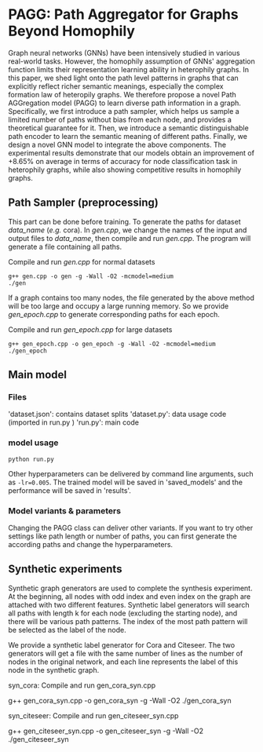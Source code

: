# PAGG: Path Aggregator for Graphs Beyond Homophily

Graph neural networks (GNNs) have been intensively studied in various real-world tasks. However, the homophily assumption of GNNs' aggregation function limits their representation learning ability in heterophily graphs.
In this paper, we shed light onto the path level patterns in graphs that can explicitly reflect richer semantic meanings, especially the complex formation law of heteropily graphs.
We therefore propose a novel Path AGGregation model (PAGG) to learn diverse path information in a graph. Specifically, we first introduce a path sampler, which helps us sample a limited number of paths without bias from each node, and provides a theoretical guarantee for it. Then, we introduce a semantic distinguishable path encoder to learn the semantic meaning of different paths. Finally, we design a novel GNN model to integrate the above components.
The experimental results demonstrate that our models obtain an improvement of +8.65\% on average in terms of accuracy for node classification task in heterophily graphs, while also showing competitive results in homophily graphs.

## Path Sampler (preprocessing)
This part can be done before training.
To generate the paths for dataset *data_name* (*e.g.* cora). In *gen.cpp*, we change the names of the input and output files to *data_name*, then compile and run *gen.cpp*. The program will generate a file containing all paths.

Compile and run *gen.cpp*  for normal datasets

```shell
g++ gen.cpp -o gen -g -Wall -O2 -mcmodel=medium
./gen
```

If a graph contains too many nodes, the file generated by the above method will be too large and occupy a large running memory. So we provide *gen_epoch.cpp* to generate corresponding paths for each epoch.

Compile and run *gen_epoch.cpp* for large datasets

```shell
g++ gen_epoch.cpp -o gen_epoch -g -Wall -O2 -mcmodel=medium
./gen_epoch
```
## Main model

### Files
'dataset.json': contains dataset splits
'dataset.py': data usage code (imported in run.py )
'run.py': main code

### model usage
```shell
python run.py 
```
Other hyperparameters can be delivered by command line arguments, such as ```-lr=0.005```. The trained model will be saved in 'saved_models' and the performance will be saved in 'results'.

### Model variants & parameters
Changing the PAGG class can deliver other variants. If you want to try other settings like path length or number of paths, you can first generate the according paths and change the hyperparameters.

## Synthetic experiments
Synthetic graph generators are used to complete the synthesis experiment. At the beginning, all nodes with odd index and even index on the graph are attached with two different features. Synthetic label generators will search all paths with length k for each node (excluding the starting node), and there will be various path patterns. The index of the most path pattern will be selected as the label of the node.

We provide a synthetic label generator for Cora and Citeseer. The two generators will get a file with the same number of lines as the number of nodes in the original network, and each line represents the label of this node in the synthetic graph.

syn_cora:
Compile and run gen_cora_syn.cpp

g++ gen_cora_syn.cpp -o gen_cora_syn -g -Wall -O2
./gen_cora_syn

syn_citeseer:
Compile and run gen_citeseer_syn.cpp

g++ gen_citeseer_syn.cpp -o gen_citeseer_syn -g -Wall -O2
./gen_citeseer_syn